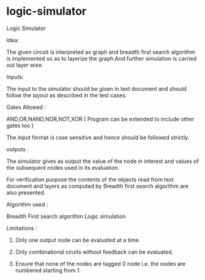 # logic-simulator

Logic Simulator

Idea:

The given circuit is interpreted as graph and breadth first search algorithm is implemented so as to layerize the graph.And further simulation is carried out layer wise.

Inputs: 

The input to the simulator should be given in text document and should follow the layout as described in the test cases.

Gates Allowed :

AND,OR,NAND,NOR,NOT,XOR ( Program can be extended to include other gates too )

The input format is case sensitive and hence should be followed strictly.

outputs : 

The simulator gives as output the value of the node in interest and  values of the subsequent nodes used in its evaluation.

For verification purpose the contents of the objects read from text document and layers as computed by Breadth first search algorithm are also presented.

Algorithm used :

Breadth First search algorithm
Logic simulation

Limitations :

1) Only one output node can be evaluated at a time.

2) Only combinational ciruits without feedback can be evaluated.

3) Ensure that none of the nodes are tagged 0 node i.e. the nodes are numbered starting from 1.


